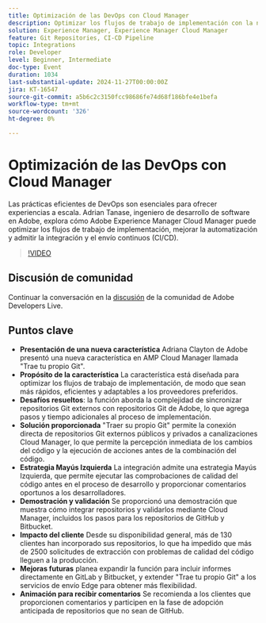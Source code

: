 ```yaml
---
title: Optimización de las DevOps con Cloud Manager
description: Optimizar los flujos de trabajo de implementación con la nueva función "Traer su propio Git" de Adobe en AMP Cloud Manager, lo que permite la integración directa de repositorios Git externos, admite una estrategia de cambio a la izquierda para comprobaciones tempranas de la calidad del código y mejora la eficacia y la adaptabilidad.
solution: Experience Manager, Experience Manager Cloud Manager
feature: Git Repositories, CI-CD Pipeline
topic: Integrations
role: Developer
level: Beginner, Intermediate
doc-type: Event
duration: 1034
last-substantial-update: 2024-11-27T00:00:00Z
jira: KT-16547
source-git-commit: a5b6c2c3150fcc98686fe74d68f186bfe4e1befa
workflow-type: tm+mt
source-wordcount: '326'
ht-degree: 0%

---
```



# Optimización de las DevOps con Cloud Manager

Las prácticas eficientes de DevOps son esenciales para ofrecer experiencias a escala. Adrian Tanase, ingeniero de desarrollo de software en Adobe, explora cómo Adobe Experience Manager Cloud Manager puede optimizar los flujos de trabajo de implementación, mejorar la automatización y admitir la integración y el envío continuos (CI/CD).

>[!VIDEO](https://video.tv.adobe.com/v/3439904/?learn=on&enablevpops)

## Discusión de comunidad

Continuar la conversación en la [discusión](https://adobe.ly/3Ywf7Vm) de la comunidad de Adobe Developers Live.

## Puntos clave

* **Presentación de una nueva característica** Adriana Clayton de Adobe presentó una nueva característica en AMP Cloud Manager llamada &quot;Trae tu propio Git&quot;.
* **Propósito de la característica** La característica está diseñada para optimizar los flujos de trabajo de implementación, de modo que sean más rápidos, eficientes y adaptables a los proveedores preferidos.
* **Desafíos resueltos**: la función aborda la complejidad de sincronizar repositorios Git externos con repositorios Git de Adobe, lo que agrega pasos y tiempo adicionales al proceso de implementación.
* **Solución proporcionada** &quot;Traer su propio Git&quot; permite la conexión directa de repositorios Git externos públicos y privados a canalizaciones Cloud Manager, lo que permite la percepción inmediata de los cambios del código y la ejecución de acciones antes de la combinación del código.
* **Estrategia Mayús Izquierda** La integración admite una estrategia Mayús Izquierda, que permite ejecutar las comprobaciones de calidad del código antes en el proceso de desarrollo y proporcionar comentarios oportunos a los desarrolladores.
* **Demostración y validación** Se proporcionó una demostración que muestra cómo integrar repositorios y validarlos mediante Cloud Manager, incluidos los pasos para los repositorios de GitHub y Bitbucket.
* **Impacto del cliente** Desde su disponibilidad general, más de 130 clientes han incorporado sus repositorios, lo que ha impedido que más de 2500 solicitudes de extracción con problemas de calidad del código lleguen a la producción.
* **Mejoras futuras** planea expandir la función para incluir informes directamente en GitLab y Bitbucket, y extender &quot;Trae tu propio Git&quot; a los servicios de envío Edge para obtener más flexibilidad.
* **Animación para recibir comentarios** Se recomienda a los clientes que proporcionen comentarios y participen en la fase de adopción anticipada de repositorios que no sean de GitHub.

